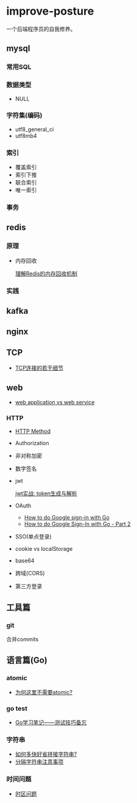 # improve-posture

一个后端程序员的自我修养。

## mysql

### 常用SQL

### 数据类型

- NULL

### 字符集(编码)

- utf8_general_ci
- utf8mb4

### 索引

- 覆盖索引
- 索引下推
- 联合索引
- 唯一索引

### 事务

## redis

### 原理

- 内存回收

    [理解Redis的内存回收机制
](https://juejin.im/post/5d107ad851882576df7fba9e?utm_source=weibo&utm_campaign=user)

### 实践

## kafka

## nginx



## TCP

- [TCP连接的若干细节](./tcp/README.md)


## web

- [web application vs web service](./web/app-service.md)

### HTTP

- [HTTP Method](./web/http.md)

- Authorization

- 非对称加密

- 数字签名

- jwt

    [jwt实战: token生成与解析](./jwt/README.md)
- OAuth
    - [How to do Google sign-in with Go](https://skarlso.github.io/2016/06/12/google-signin-with-go/)
    - [How to do Google Sign-In with Go - Part 2](https://skarlso.github.io/2016/11/02/google-signin-with-go-part2/)
- SSO(单点登录)
- cookie vs localStorage
- base64
- 跨域(CORS)
- 第三方登录

## 工具篇

### git

合并commits


## 语言篇(Go)

### atomic

- [为何这里不需要atomic?](./go/atomic/READEME.md)

### go test

- [Go学习笔记——测试技巧备忘](./go/testing/README.md)

### 字符串

- [如何多快好省拼接字符串?](./go/strings/README.md)
- [分隔字符串注意事项](./go/strings/split.md)
### 时间问题

- [时区问题](./go/time/README.md)
